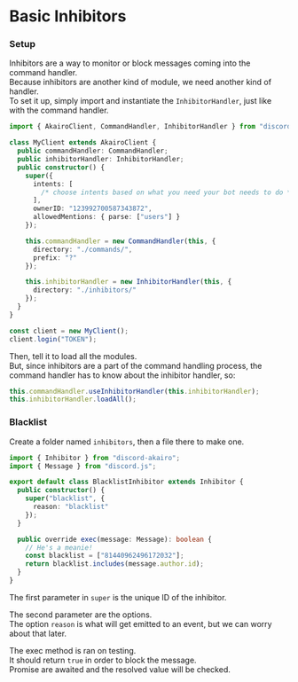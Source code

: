 <!-- markdownlint-disable MD001 -->

# Basic Inhibitors

### Setup

Inhibitors are a way to monitor or block messages coming into the command handler.  
Because inhibitors are another kind of module, we need another kind of handler.  
To set it up, simply import and instantiate the `InhibitorHandler`, just like with the command handler.

```ts
import { AkairoClient, CommandHandler, InhibitorHandler } from "discord-akairo";

class MyClient extends AkairoClient {
  public commandHandler: CommandHandler;
  public inhibitorHandler: InhibitorHandler;
  public constructor() {
    super({
      intents: [
        /* choose intents based on what you need your bot needs to do */
      ],
      ownerID: "123992700587343872",
      allowedMentions: { parse: ["users"] }
    });

    this.commandHandler = new CommandHandler(this, {
      directory: "./commands/",
      prefix: "?"
    });

    this.inhibitorHandler = new InhibitorHandler(this, {
      directory: "./inhibitors/"
    });
  }
}

const client = new MyClient();
client.login("TOKEN");
```

Then, tell it to load all the modules.  
But, since inhibitors are a part of the command handling process, the command handler has to know about the inhibitor handler, so:

```ts
this.commandHandler.useInhibitorHandler(this.inhibitorHandler);
this.inhibitorHandler.loadAll();
```

### Blacklist

Create a folder named `inhibitors`, then a file there to make one.

```ts
import { Inhibitor } from "discord-akairo";
import { Message } from "discord.js";

export default class BlacklistInhibitor extends Inhibitor {
  public constructor() {
    super("blacklist", {
      reason: "blacklist"
    });
  }

  public override exec(message: Message): boolean {
    // He's a meanie!
    const blacklist = ["81440962496172032"];
    return blacklist.includes(message.author.id);
  }
}
```

The first parameter in `super` is the unique ID of the inhibitor.

The second parameter are the options.  
The option `reason` is what will get emitted to an event, but we can worry about that later.

The exec method is ran on testing.  
It should return `true` in order to block the message.  
Promise are awaited and the resolved value will be checked.
